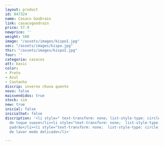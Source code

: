 ```yaml
---
layout: product
id: 847324
name: Casaco GooDrain
link: casacogoodrain
price: 57.9
newprice: ''
weight: 500
image: "/assets/images/kispo1.jpg"
sec: "/assets/images/kispo.jpg"
thir: "/assets/images/kispo2.jpg"
four: ''
categoria: casacos
att: basic
color:
- Preto
- Azul
- Castanho
discrip: inverno chuva quente
novo: false
maisvendidos: true
stock: sim
new: true
inicial: false
inicialhat: false
discription: '<li style=" text-transform: none; list-style-type: circle; ">Tecido
  de toque suave</li><li style="text-transform: none;  list-style-type: circle; ">Casaco
  padrão</li><li style="text-transform: none;  list-style-type: circle; ">Máquina
  de lavar modo delicado</li>'

---
```


